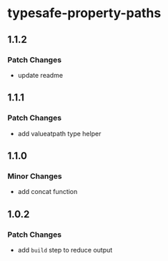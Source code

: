 # typesafe-property-paths

## 1.1.2

### Patch Changes

- update readme

## 1.1.1

### Patch Changes

- add valueatpath type helper

## 1.1.0

### Minor Changes

- add concat function

## 1.0.2

### Patch Changes

- add `build` step to reduce output
